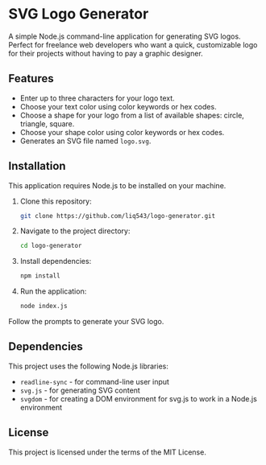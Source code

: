 # SVG Logo Generator

A simple Node.js command-line application for generating SVG logos. Perfect for freelance web developers who want a quick, customizable logo for their projects without having to pay a graphic designer.

## Features

* Enter up to three characters for your logo text.
* Choose your text color using color keywords or hex codes.
* Choose a shape for your logo from a list of available shapes: circle, triangle, square.
* Choose your shape color using color keywords or hex codes.
* Generates an SVG file named `logo.svg`.

## Installation

This application requires Node.js to be installed on your machine.

1. Clone this repository:
    ```bash
    git clone https://github.com/liq543/logo-generator.git
    ```
2. Navigate to the project directory:
    ```bash
    cd logo-generator
    ```
3. Install dependencies:
    ```bash
    npm install
    ```
4. Run the application:
    ```bash
    node index.js
    ```
Follow the prompts to generate your SVG logo.

## Dependencies

This project uses the following Node.js libraries:

* `readline-sync` - for command-line user input
* `svg.js` - for generating SVG content
* `svgdom` - for creating a DOM environment for svg.js to work in a Node.js environment

## License

This project is licensed under the terms of the MIT License.
